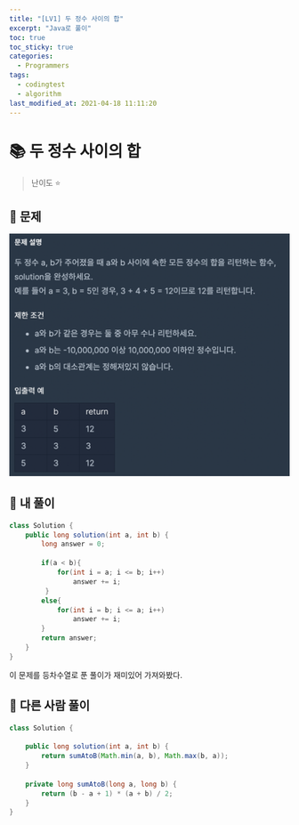 ```yaml
---
title: "[LV1] 두 정수 사이의 합"
excerpt: "Java로 풀이"
toc: true
toc_sticky: true
categories:
  - Programmers
tags:
  - codingtest
  - algorithm
last_modified_at: 2021-04-18 11:11:20
---
```


# 📚 두 정수 사이의 합
  
>난이도 ⭐️
  
## 📖 문제  
  
![이미지](/assets/images/Programmers/Lv1/4.png)
  
## 📝 내 풀이  
  
```java
class Solution {
    public long solution(int a, int b) {
        long answer = 0;
        
        if(a < b){   
            for(int i = a; i <= b; i++)
                answer += i;
         }
        else{
            for(int i = b; i <= a; i++)
                answer += i;           
        }
        return answer;
    }
}
```
  
이 문제를 등차수열로 푼 풀이가 재미있어 가져와봤다. 

## 📝 다른 사람 풀이  

```java
class Solution {

    public long solution(int a, int b) {
        return sumAtoB(Math.min(a, b), Math.max(b, a));
    }

    private long sumAtoB(long a, long b) {
        return (b - a + 1) * (a + b) / 2;
    }
}
```